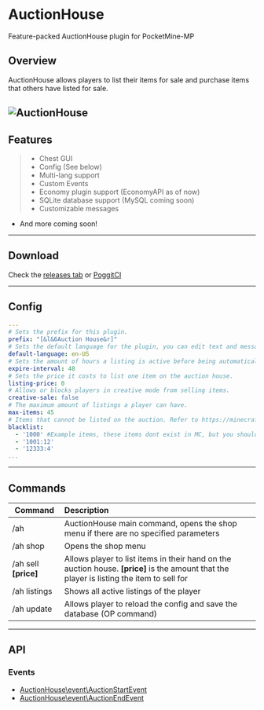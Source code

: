 # AuctionHouse
Feature-packed AuctionHouse plugin for PocketMine-MP
 
## Overview
AuctionHouse allows players to list their items for sale and purchase items that others have listed for sale.

![AuctionHouse](https://github.com/Shock95x/AuctionHouse/blob/master/img/auctionhouse.png)
---
## Features
>- Chest GUI
>- Config (See below)
>- Multi-lang support
>- Custom Events
>- Economy plugin support (EconomyAPI as of now)
>- SQLite database support (MySQL coming soon)
>- Customizable messages
- And more coming soon!
---
## Download
Check the [releases tab](https://github.com/Shock95x/AuctionHouse/releases) or [PoggitCI](https://poggit.pmmp.io/ci/Shock95x/AuctionHouse/AuctionHouse/)

---
## Config
```yaml
---
# Sets the prefix for this plugin.
prefix: "[&l&6Auction House&r]"
# Sets the default language for the plugin, you can edit text and messages in this file.
default-language: en-US
# Sets the amount of hours a listing is active before being automatically cancelled and expired.
expire-interval: 48
# Sets the price it costs to list one item on the auction house.
listing-price: 0
# Allows or blocks players in creative mode from selling items.
creative-sale: false
# The maximum amount of listings a player can have.
max-items: 45
# Items that cannot be listed on the auction. Refer to https://minecraftitemids.com/ or https://minecraft-ids.grahamedgecombe.com/ for a list of item ids.
blacklist:
  - '1000' #Example items, these items dont exist in MC, but you should use ones that do if you want.
  - '1001:12'
  - '12333:4'
...
```
---
## Commands

| Command        | Description           |
| ------------- |:--------------|
| /ah      | AuctionHouse main command, opens the shop menu if there are no specified parameters |
| /ah shop | Opens the shop menu    |
| /ah sell **[price]**      | Allows player to list items in their hand on the auction house. **[price]** is the amount that the player is listing the item to sell for     |
| /ah listings | Shows all active listings of the player|
| /ah update | Allows player to reload the config and save the database (OP command) |
---
## API
### Events
- [AuctionHouse\event\AuctionStartEvent](https://github.com/Shock95x/AuctionHouse/blob/master/src/AuctionHouse/events/AuctionStartEvent.php)
- [AuctionHouse\event\AuctionEndEvent](https://github.com/Shock95x/AuctionHouse/blob/master/src/AuctionHouse/events/AuctionEndEvent.php)
